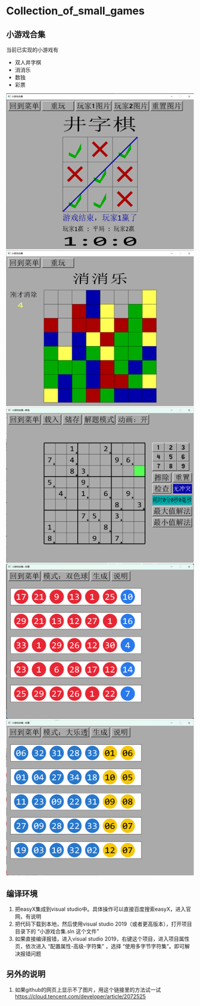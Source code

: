 # Collection_of_small_games
## 小游戏合集
当前已实现的小游戏有
- 双人井字棋
- 消消乐
- 数独
- 彩票

![local picture](./小游戏合集/picture/井字棋运行图片.png)
![local picture](./小游戏合集/picture/消消乐运行图片.png)
![local picture](./小游戏合集/picture/数独_demo_20221231.png)
![local picture](./小游戏合集/picture/彩票-双色球运行图片.png)
![local picture](./小游戏合集/picture/彩票-大乐透运行图片.png)

## 编译环境
1. 把easyX集成到visual studio中。具体操作可以直接百度搜索easyX，进入官网，有说明
2. 把代码下载到本地，然后使用visual studio 2019（或者更高版本），打开项目目录下的 “小游戏合集.sln 这个文件”
3. 如果直接编译报错，进入visual studio 2019，右键这个项目，进入项目属性页，依次进入 “配置属性-高级-字符集” ，选择 “使用多字节字符集”。即可解决报错问题

## 另外的说明
1. 如果github的网页上显示不了图片，用这个链接里的方法试一试 https://cloud.tencent.com/developer/article/2072525
